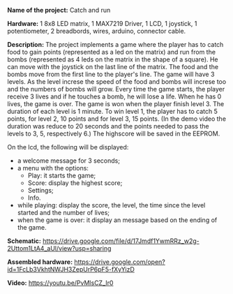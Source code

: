 
**Name of the project:** Catch and run

**Hardware:** 1 8x8 LED matrix, 1 MAX7219 Driver, 1 LCD, 1 joystick, 1 potentiometer, 2 breadbords, wires, arduino, connector cable.

**Description:**
  The project implements a game where the player has to catch food to gain points (represented as a led on the matrix) and 
  run from the bombs (represented as 4 leds on the matrix in the shape of a square). He can move with the joystick on the 
  last line of the matrix. The food and the bombs move from the first line to the player's line.
  The game will have 3 levels. As the level increse the speed of the food and bombs will increse too and the numbers of bombs
  will grow.
  Every time the game starts, the player receive 3 lives and if he touches a bomb, he will lose a life. When he has 0 lives, 
  the game is over. The game is won when the player finish level 3. 
  The duration of each level is 1 minute. To win level 1, the player has to catch 5 points, for level 2, 10 points and for 
  level 3, 15 points. (In the demo video the duration was reduce to 20 seconds and the points needed to pass the levels to
  3, 5, respectively 6.)
  The highscore will be saved in the EEPROM.
  
  On the lcd, the following will be displayed:
  - a welcome message for 3 seconds;
  - a menu with the options:
    - Play: it starts the game;
    - Score: display the highest score;
    - Settings;
    - Info.
  - while playing: display the score, the level, the time since the level started and the number of lives;
  - when the game is over: it display an message based on the ending of the game.
  
  **Schematic:**
    https://drive.google.com/file/d/17Jmdf1YwmRRz_w2g-2Uttom1LtA4_aUl/view?usp=sharing
      
  **Assembled hardware:**
    https://drive.google.com/open?id=1FcLb3VkhtNWJH3ZepUrP6pF5-fXyYizD
      
  **Video:**
    https://youtu.be/PvMlsCZ_Ir0
    
